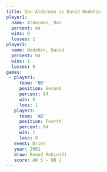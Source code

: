 ```yaml
---
title: Dan Alderman vs David Nedohin
player1:              
  name: Alderman, Dan 
  percent: 84         
  wins: 0             
  losses: 1           
player2:              
  name: Nedohin, David
  percent: 94         
  wins: 1             
  losses: 0           
games:
 - player1:          
     team: 'NB'      
     position: Second
     percent: 84     
     win: 0          
     loss: 1         
   player2:          
     team: 'AB'      
     position: Fourth
     percent: 94     
     win: 1          
     loss: 0         
   event: Brier        
   year: 2001          
   draw: Round Robin(2)
   score: AB 5 - NB 2  
---
```

